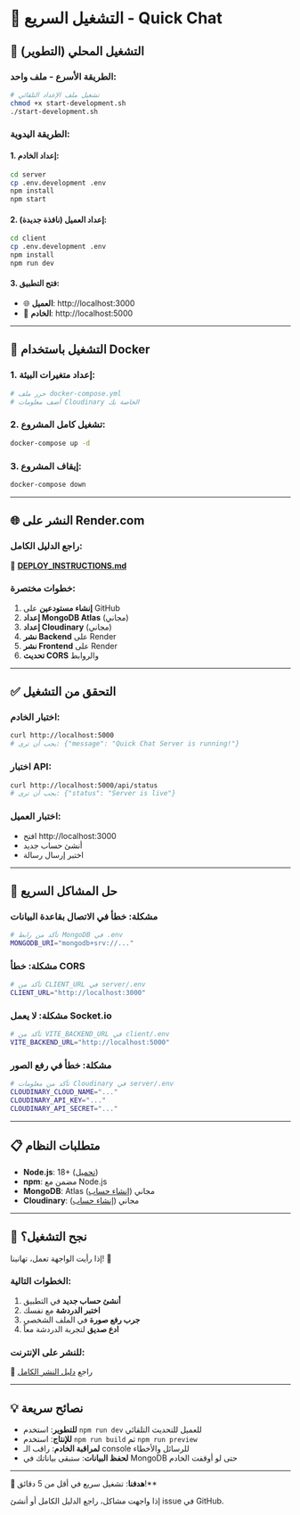 # 🚀 التشغيل السريع - Quick Chat

## 🎯 التشغيل المحلي (التطوير)

### الطريقة الأسرع - ملف واحد:
```bash
# تشغيل ملف الإعداد التلقائي
chmod +x start-development.sh
./start-development.sh
```

### الطريقة اليدوية:

#### 1. إعداد الخادم:
```bash
cd server
cp .env.development .env
npm install
npm start
```

#### 2. إعداد العميل (نافذة جديدة):
```bash
cd client  
cp .env.development .env
npm install
npm run dev
```

#### 3. فتح التطبيق:
- 🌐 **العميل**: http://localhost:3000
- 🔧 **الخادم**: http://localhost:5000

---

## 🐳 التشغيل باستخدام Docker

### 1. إعداد متغيرات البيئة:
```bash
# حرر ملف docker-compose.yml
# أضف معلومات Cloudinary الخاصة بك
```

### 2. تشغيل كامل المشروع:
```bash
docker-compose up -d
```

### 3. إيقاف المشروع:
```bash
docker-compose down
```

---

## 🌐 النشر على Render.com

### راجع الدليل الكامل:
📖 **[DEPLOY_INSTRUCTIONS.md](./DEPLOY_INSTRUCTIONS.md)**

### خطوات مختصرة:
1. **إنشاء مستودعين** على GitHub
2. **إعداد MongoDB Atlas** (مجاني)
3. **إعداد Cloudinary** (مجاني)  
4. **نشر Backend** على Render
5. **نشر Frontend** على Render
6. **تحديث CORS** والروابط

---

## ✅ التحقق من التشغيل

### اختبار الخادم:
```bash
curl http://localhost:5000
# يجب أن ترى: {"message": "Quick Chat Server is running!"}
```

### اختبار API:
```bash
curl http://localhost:5000/api/status
# يجب أن ترى: {"status": "Server is live"}
```

### اختبار العميل:
- افتح http://localhost:3000
- أنشئ حساب جديد
- اختبر إرسال رسالة

---

## 🐛 حل المشاكل السريع

### مشكلة: خطأ في الاتصال بقاعدة البيانات
```bash
# تأكد من رابط MongoDB في .env
MONGODB_URI="mongodb+srv://..."
```

### مشكلة: خطأ CORS
```bash  
# تأكد من CLIENT_URL في server/.env
CLIENT_URL="http://localhost:3000"
```

### مشكلة: لا يعمل Socket.io
```bash
# تأكد من VITE_BACKEND_URL في client/.env
VITE_BACKEND_URL="http://localhost:5000"
```

### مشكلة: خطأ في رفع الصور
```bash
# تأكد من معلومات Cloudinary في server/.env
CLOUDINARY_CLOUD_NAME="..."
CLOUDINARY_API_KEY="..."
CLOUDINARY_API_SECRET="..."
```

---

## 📋 متطلبات النظام

- **Node.js**: 18+ ([تحميل](https://nodejs.org))
- **npm**: مضمن مع Node.js
- **MongoDB**: Atlas مجاني ([إنشاء حساب](https://mongodb.com/atlas))
- **Cloudinary**: مجاني ([إنشاء حساب](https://cloudinary.com))

---

## 🎉 نجح التشغيل؟

إذا رأيت الواجهة تعمل، تهانينا! 🎊

### الخطوات التالية:
1. **أنشئ حساب جديد** في التطبيق
2. **اختبر الدردشة** مع نفسك
3. **جرب رفع صورة** في الملف الشخصي
4. **ادع صديق** لتجربة الدردشة معاً

### للنشر على الإنترنت:
📖 راجع [دليل النشر الكامل](./DEPLOY_INSTRUCTIONS.md)

---

## 💡 نصائح سريعة

- **للتطوير**: استخدم `npm run dev` للعميل للتحديث التلقائي
- **للإنتاج**: استخدم `npm run build` ثم `npm run preview`
- **لمراقبة الخادم**: راقب الـ console للرسائل والأخطاء
- **لحفظ البيانات**: ستبقى بياناتك في MongoDB حتى لو أوقفت الخادم

---

**🎯 هدفنا**: تشغيل سريع في أقل من 5 دقائق!**

إذا واجهت مشاكل، راجع الدليل الكامل أو أنشئ issue في GitHub.